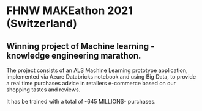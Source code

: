 # FHNW MAKEathon 2021 (Switzerland)
## Winning project of Machine learning - knowledge engineering marathon.

The project consists of an ALS Machine Learning prototype application, implemented via Azure Databricks notebook and using Big Data, to provide a real time purchases advice in retailers e-commerce based on our shopping tastes and reviews.

It has be trained with a total of -645 MILLIONS- purchases.
